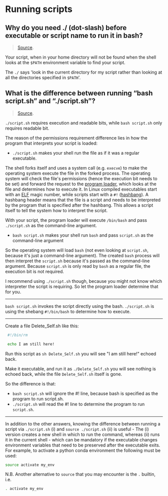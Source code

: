 # Running scripts

## Why do you need ./ (dot-slash) before executable or script name to run it in bash?

> [Source](https://stackoverflow.com/questions/6331075/why-do-you-need-dot-slash-before-executable-or-script-name-to-run-it-in-bas).

Your script, when in your home directory will not be found when the shell looks at the `$PATH` environment variable to find your script.

The `./` says 'look in the current directory for my script rather than looking at all the directories specified in `$PATH`'.

## What is the difference between running “bash script.sh” and “./script.sh”?

> [Source](https://unix.stackexchange.com/questions/136547/what-is-the-difference-between-running-bash-script-sh-and-script-sh).

`./script.sh` requires execution and readable bits, while `bash script.sh` only requires readable bit.

The reason of the permissions requirement difference lies in how the program that interprets your script is loaded:

- `./script.sh` makes your shell run the file as if it was a regular executable.

The shell forks itself and uses a system call (e.g. `execve`) to make the operating system execute the file in the forked process. The operating system will check the file's permissions (hence the execution bit needs to be set) and forward the request to the [program loader](http://en.wikipedia.org/wiki/Loader_(computing)), which looks at the file and determines how to execute it. In Linux compiled executables start with an [ELF](http://en.wikipedia.org/wiki/Executable_and_Linkable_Format) magic number, while scripts start with a `#!` ([hashbang](http://en.wikipedia.org/wiki/Shebang_(Unix))). A hashbang header means that the file is a script and needs to be interpreted by the program that is specified after the hashbang. This allows a script itself to tell the system how to interpret the script.

With your script, the program loader will execute `/bin/bash` and pass `./script.sh` as the command-line argument.

- `bash script.sh` makes your shell run `bash` and pass `script.sh` as the command-line argument

So the operating system will load `bash` (not even looking at `script.sh`, because it's just a command-line argument). The created `bash` process will then interpret the `script.sh` because it's passed as the command-line argument. Because `script.sh` is only read by `bash` as a regular file, the execution bit is not required.

I recommend using `./script.sh` though, because you might not know which interpreter the script is requiring. So let the program loader determine that for you.

---

`bash script.sh` invokes the script directly using the bash.
`./script.sh` is using the shebang `#!/bin/bash` to determine how to execute.

---

Create a file Delete_Self.sh like this:

```bash
 #!/bin/rm

 echo I am still here!
```

Run this script as `sh Delete_Self.sh` you will see "I am still here!" echoed back.

Make it executable, and run it as `./Delete_Self.sh` you will see nothing is echoed back, while the file `Delete_Self.sh` itself is gone.

So the difference is that:

- `bash script.sh` will ignore the #! line, because bash is specified as the program to run script.sh.
- `./script.sh` will read the #! line to determine the program to run `script.sh`.

---

In addition to the other answers, knowing the difference between running a script via `./script.sh` (i) and `source ./script.sh` (ii) is useful - The (i) version creates a new shell in which to run the command, whereas (ii) runs it in the current shell - which can be mandatory if the executable changes environment variables that need to be preserved after the executable exits. For example, to activate a python conda environment the following must be used:

```bash
source activate my_env
```

N.B. Another alternative to `source` that you may encounter is the `.` builtin, i.e.

```bash
. activate my_env
```

